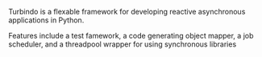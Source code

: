 Turbindo is a flexable framework for developing reactive asynchronous applications in Python.

Features include a test famework, a code generating object mapper, a job scheduler, and a threadpool wrapper for using synchronous libraries